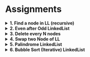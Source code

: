 # Assignments

<details> <summary><strong> 1. Find a node in LL (recursive) </strong></summary>

# 1. Find a node in LL (recursive)

    Given a linked list and an integer n you need to find and return index where n is present in the LL. Do this iteratively.

    Return -1 if n is not present in the LL.

    Indexing of nodes starts from 0.

**Input format**

    Line 1 : Linked list elements (separated by space and terminated by -1)

    Line 2 : Integer n

**Output format**

    Index

**Sample Input 1**

    3 4 5 2 6 1 9 -1
    5

**Sample Output 1**

    2

**Sample Input 2**

    3 4 5 2 6 1 9 -1
    6

**Sample Output 1**

    4

<details> <summary><strong>Code</strong></summary>

    int indexOfNRecursive(Node *head, int n)
    {
        if (head == NULL)
            return -1; // base case 1

        if (head->data == n)
            return 0; // base case 2

        //recursive step
        int result = indexOfNRecursive(head->next, n);

        //small calc
        if (result == -1)
            return -1;
        return 1 + result;
    }

</details>

---

</details>

<details> <summary><strong> 2. Even after Odd LinkedList </strong></summary>

# 2. Even after Odd LinkedList

    Arrange elements in a given Linked List such that, all even numbers are placed after odd numbers. Respective order of elements should remain same.

    Note: Input and Output has already managed for you. You don't need to print the elements, instead return the head of updated LL.

**Input Format**

    Line 1 : Linked list elements (separated by space and terminated by -1)

**Output Format**

    Print the elements of updated Linked list.

**Sample Input**

    1 4 5 2 -1

**Sample Output**

    1 5 4 2

**Sample Input**

    1 11 3 6 8 0 9 -1

**Sample Output**

    1 11 3 9 6 8 0

<details> <summary><strong>Code</strong></summary>

    // Following is the node structure
    /**************
    class node{
    public:
        int data;
        node * next;
        node(int data){
            this->data=data;
            this->next=NULL;
        }
    };
    ***************/

    node *arrange_LinkedList(node *head)
    {
        if (head == NULL || head->next == NULL)
            return head; // uni and empty taken care of

        // initializing the oddhead and the evenhead is a special case

        int k = head->data % 2;

        node *trav = head;
        while (trav->next != NULL && trav->next->data % 2 == k)
            trav = trav->next; // trav is the head before the mismatch

        if (trav->next == NULL)
            return head; // the LL is homogeneous

        // storing heads of the odd and even lists
        node *oddhead = k == 1 ? head : trav->next; // trav->next is the mismatch
        node *evenhead = k == 0 ? head : trav->next;

        // storing lastnodes of the odd and even lists, as any new nodes will be added here
        node *lastnode_odd = trav, *lastnode_even = trav; // initializing as trav as one will retain value

        // the other's last node
        if (k == 0)
            lastnode_odd = trav->next; // if k == 0, trav is correct as head of lastnode_even. Hence odd should change.
        else
            lastnode_even = trav->next;

        // we are at the first head of the remaining list now
        trav = trav->next->next;

        // ending the odd and even LLs
        lastnode_odd->next = NULL;
        lastnode_even->next = NULL;

        // attach nodes to the LL's as per nature
        while (trav != NULL)
        {
            if (trav->data % 2 == 0)
            {
                lastnode_even->next = trav; // connected the new node
                lastnode_even = trav;       // updated the last node
            }
            else
            {
                lastnode_odd->next = trav;
                lastnode_odd = trav;
            }
            trav = trav->next;
        }
        //doubt, don't worry about ending the LL's at each iteration. Because they were seperated just before the while loop started.
        // Hence lastnodes take care of the end

        lastnode_even->next = NULL;
        lastnode_odd->next = evenhead;

        return oddhead;
    }

    // Insights:
    // 1. By taking a 2 step stance, our algorithm is adaptive. This wouldn't have been the case for the mixed approach, where every node is worked upon for even being suspected.
    // 2. We saved a lot of comparisons(i.e oddhead==NULL || evenhead==NULL) because we made starting the first node a special case. This is what helped no. 1
    // 3. Readable and understandable

</details>

---

</details>

<details> <summary><strong> 3. Delete every N nodes </strong></summary>

# 3. Delete every N nodes

    Given a linked list and two integers M and N. Traverse the linked list such that you retain M nodes then delete next N nodes, continue the same until end of the linked list. That is, in the given linked list you need to delete N nodes after every M nodes.

**Input Format**

    Line 1 : Linked list elements (separated by space and terminated by -1)

    Line 2 : M

    Line 3 : N

**Output Format**

    Updated LL elements (separated by space)

**Sample Input 1**

    1 2 3 4 5 6 7 8 -1
    2
    2

**Sample Output 1**

    1 2 5 6

**Sample Input 2**

    1 2 3 4 5 6 7 8 -1
    2
    3

**Sample Output 2**

    1 2 6 7

<details> <summary><strong>Code</strong></summary>

    node *skipMdeleteN(node *head, int m, int n)
    {
        // 4 cases are possible for prelim
        if (m == 0) // retain none
            return NULL;
        if (n == 0) // delete none, retain some - retain all
            return head;

        // as skipping is first hence head is never changed, i.e deletion at head node is not carrired out.
        node *trav = head, *dtrav = head;
        int i = 0;

        while (trav != NULL)
        {
            for (i = 0; trav != NULL && i < m - 1; i++) // travelling to the m-1th node
                trav = trav->next;

            if (trav == NULL || trav->next == NULL) // overrun check
                return head;                        // i.e retain less than 'm' at last Okay

            dtrav = trav;   // deleter traverses tothe position where we need to go if n are deleted. trav is the last node

            for (i = 0; dtrav != NULL && i < n; i++)    // go
                dtrav = dtrav->next;

            if (dtrav == NULL) // safe deletion and exit, i.e delete last elements < n
            {
                trav->next = dtrav;
                return head;
            }

            trav->next = dtrav->next; // lastnode_retained-> lastnode_deleted->next;
            trav = trav->next;        // move the iterator like for the first iteration
        }
        return head;
    }
    /*
    Insights: Function names are very important, skipping and retaining are not the same when it comes to empty list.
        Retain none: Okay return empty LL;
        Skip none: Return LL as it is.
    */

</details>

---

</details>

<details> <summary><strong> 4. Swap two Node of LL </strong></summary>

# 4. Swap two Node of LL

    Given a linked list, i & j, swap the nodes that are present at i & j position in the LL. You need to swap the entire nodes, not just the data.

    Indexing starts from 0. You don't need to print the elements, just swap and return the head of updated LL.

    Assume i & j given will be within limits. And i can be greater than j also.

**Input Format**

    Line 1 : Linked list elements (separated by space and terminated by -1)

    Line 2 : i and j (separated by space)

**Output Format**

    Linked List elements in reverse order (separated by space)

**Sample Input 1**

    3 4 5 2 6 1 9 -1
    3 4

**Sample Output 1**

    3 4 5 6 2 1 9

**Sample Input 2**

    3 4 5 2 6 1 9 -1
    2 4

**Sample Output 2**

    3 4 6 2 5 1 9

<details> <summary><strong>Code</strong></summary>

    // Approach 1
    node *swap_nodes(node *head, int i, int j)
    {
        // base case
        if (head == NULL || head->next == NULL || i == j || i < 0 || j < 0)
            return head;

        // we've got atleast two nodes now.
        // case 1: 0 and something else
        // case 2: non zero and non zero
        if (i > j)
        {
            int temp = i;
            i = j;
            j = temp;
        }

        // i is less than j.

        if (i == 0)
        {
            // add a buffer
            node *newnode = new node(0);
            newnode->next = head;
            node *ret = swap_nodes(newnode, 1, j + 1); // head is now the second
            ret = ret->next;
            delete newnode; // deallocated one node
            return ret;
        } // 1 step recursion

        node *iprev = head, *jprev = head;

        int a = 0; //same counter for both the traversals
        for (; a < i - 1 && iprev != NULL; a++, iprev = iprev->next, jprev = iprev)
            ;   // iprev at i-1th index
                // check overrun
        if (iprev == NULL || iprev->next == NULL)
            return head;
        for (; a < j - 1 && jprev != NULL; a++, jprev = jprev->next)
            ; // jprev at j-1 th index

        // check overrun
        if (jprev == NULL || jprev->next == NULL)
            return head;

        // swapping procedure, handles cases of
        node *ith = iprev->next;
        node *jth = jprev->next;

        node *inext = iprev->next->next;
        node *jnext = jprev->next->next;

        iprev->next = jth;
        jprev->next = ith;
        ith->next = jnext;
        jth->next = inext;
        if (jprev == ith) //contiguos element
        {
            jth->next = ith;
        }
        return head;
        // duplicating code: finding the j-1 th term, swapping is the same, why not add a buffer and call the function again. Just call recursion
    }


    // Approach 2

    node *swap_nodes(node *head, int i, int j)
    {
        // base case
        if (head == NULL || head->next == NULL || i == j || i < 0 || j < 0)
            return head;

        // case 1: i = 0 and contiguous
        // case 2: i = 0 and non-contiguous
        // case 3: i = not zero and contiguous
        // case 4: i = not zero and non contiguos

        if (i > j)
        {
            int temp = i;
            i = j;
            j = temp;
        }

        // i is < j now.
        if (i == 0)
        {
            // contiguos
            if (j == 1)
            {
                node *p = head->next;
                head->next = p->next;
                p->next = head;
                return p;
            }
            else // zero and non contiguos
            {
                node *jprev = head;
                for (int a = 0; a < j - 1 && jprev != NULL; a++)
                    jprev = jprev->next;

                if (jprev == NULL || jprev->next == NULL) //overrun
                    return head;

                node *jth = jprev->next;
                node *headn = head->next;

                jprev->next = head;
                head->next = jth->next;
                jth->next = headn;
                return jth; // it's the head now
            }
        }
        else
        {
            if (j == i + 1) // contiguous
            {
                // go to the ith node
                node *iprev = head;
                for (int a = 0; a < i - 1 && iprev != NULL; a++)
                    iprev = iprev->next;

                if (iprev == NULL || iprev->next == NULL || iprev->next->next == NULL) // overrun check
                    return head;

                node *ith = iprev->next;
                node *jth = ith->next;
                node *jnext = jth->next;

                ith->next = jnext;
                jth->next = ith;
                iprev->next = jth;
                return head;
            }
            else
            {
                node *iprev = head;
                int a = 0;

                for (a = 0; a < i - 1 && iprev != NULL; a++)
                    iprev = iprev->next;

                if (iprev == NULL || iprev->next == NULL) //overrun check
                    return head;

                node *jprev = iprev;

                for (; a < j - 1 && jprev != NULL; a++)
                    jprev = jprev->next;

                if (jprev == NULL || jprev->next == NULL) // oevrrun check
                    return head;

                node *ith = iprev->next;
                node *jth = jprev->next;
                node *inext = ith->next;
                node *jnext = jth->next;

                iprev->next = jth;
                jprev->next = ith;
                ith->next = jnext;
                jth->next = inext;

                return head;
            }
        }
    }

</details>

---

</details>

<details> <summary><strong> 5. Palindrome LinkedList </strong></summary>

# 5. kReverse

    Implement kReverse( int k ) in a linked list i.e. you need to reverse first K elements then reverse next k elements and join the linked list and so on.

    Indexing starts from 0. If less than k elements left in the last, you need to reverse them as well. If k is greater than length of LL, reverse the complete LL.

    You don't need to print the elements, just return the head of updated LL.

**Input Format**

    Line 1 : Linked list elements (separated by space and terminated by -1)

    Line 2 : k

**Output Format**

    Linked List elements in reverse order (separated by space)

**Sample Input 1**

    1 2 3 4 5 6 7 8 9 10 -1
    4

**Sample Output 1**

    4 3 2 1 8 7 6 5 10 9

**Sample Input 2**

    1 2 3 4 5 -1
    2

**Sample Output 2**

    2 1 4 3 5

**Sample Input 3**

    1 2 3 4 5 6 7 -1
    3

**Sample Output 3**

    3 2 1 6 5 4 7

<details> <summary><strong>Code</strong></summary>

    node *kReverse(node *head, int n)
    {
        // node* last = reverse(head, n);
        if (head == NULL)
            return head;
        node *ret = NULL;
        node *lastnode_prev = NULL, *lastnode_curr = NULL;
        node *r = NULL, *q = NULL, *p = head;
        while (p != NULL)
        {
            r = NULL, q = NULL;
            lastnode_curr = p; // last node
            for (int i = 0; i < n && p != NULL; i++)
            {
                q = p;
                p = p->next;
                q->next = r;
                r = q;
            } // we've got the LL with head at r

            if (lastnode_prev == 0)
            {
                ret = r;
                lastnode_prev = lastnode_curr;
            }
            lastnode_prev->next = r;
            lastnode_prev = lastnode_curr;
        }
        return ret;
    }

</details>

---

</details>

<details> <summary><strong> 6. Bubble Sort (Iterative) LinkedList </strong></summary>

# 6. Bubble Sort (Iterative) LinkedList

    Sort a given linked list using Bubble Sort (iteratively). While sorting, you need to swap the entire nodes, not just the data.

    You don't need to print the elements, just sort the elements and return the head of updated LL.

**Input Format**

    Line 1 : Linked list elements (separated by space and terminated by -1)

**Output Format**

    Updated LL elements (separated by space)

**Sample Input**

    1 4 5 2 -1

**Sample Output**

    1 2 4 5

<details> <summary><strong>Code</strong></summary>

    node *swapnext(node *head, node *trav) // swaps trav and trav->next
    {
        if (head == 0 || head->next == NULL)
            return head;

        if (head == trav)
        {
            node *p = head->next;
            head->next = p->next;
            p->next = head;
            return p;
        }
        else
        {
            node *iprev = head;
            while (iprev->next != trav) // iprev is not null as head is not NULL
                iprev = iprev->next;

            if (iprev == NULL || iprev->next == NULL || iprev->next->next == NULL) // overrun check
                return head;

            node *ith = iprev->next;
            node *jth = ith->next;
            node *jnext = jth->next;

            ith->next = jnext;
            jth->next = ith;
            iprev->next = jth;
            return head;
        }
    }

    node *bubble_sort_LinkedList_itr(node *head)
    {
        if (head == NULL || head->next == NULL)
            return head;

        node *trav = head;
        bool flag = true;
        while (1)
        {
            flag = true;
            trav = head;

            while (trav->next != NULL) // no need to check if trav is the last or if we have reached the last node
            // nether trav nor trav->next is null intially as checker by the worst case condition
            {
                if (trav->data > trav->next->data) // trav always means the least of the two values of the pair window
                {
                    flag = false;
                    head = swapnext(head, trav); // trav goes automatically to the next node
                }
                else
                    trav = trav->next; // trav has to be taken to the next node
            }
            if (flag == true)
                return head;
        }
        // This is not optimized, i.e till n-i. As we cannot keep record of that
    }

</details>

---

</details>

